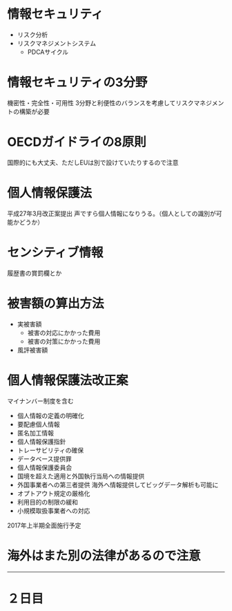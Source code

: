 # 情報セキュリティ
- リスク分析
- リスクマネジメントシステム
  - PDCAサイクル

# 情報セキュリティの3分野
機密性・完全性・可用性
3分野と利便性のバランスを考慮してリスクマネジメントの構築が必要

# OECDガイドライの8原則
国際的にも大丈夫、ただしEUは別で設けていたりするので注意

# 個人情報保護法
平成27年3月改正案提出
声ですら個人情報になりうる。（個人としての識別が可能かどうか）

# センシティブ情報
履歴書の賞罰欄とか

# 被害額の算出方法
- 実被害額
  - 被害の対応にかかった費用
  - 被害の対策にかかった費用
- 風評被害額

# 個人情報保護法改正案
マイナンバー制度を含む
- 個人情報の定義の明確化
- 要配慮個人情報
- 匿名加工情報
- 個人情報保護指針
- トレーサビリティの確保
- データベース提供罪
- 個人情報保護委員会
- 国境を超えた適用と外国執行当局への情報提供
- 外国事業者への第三者提供
  海外へ情報提供してビッグデータ解析も可能に
- オプトアウト規定の厳格化
- 利用目的の制限の緩和
- 小規模取扱事業者への対応

2017年上半期全面施行予定

# 海外はまた別の法律があるので注意

---
# ２日目
